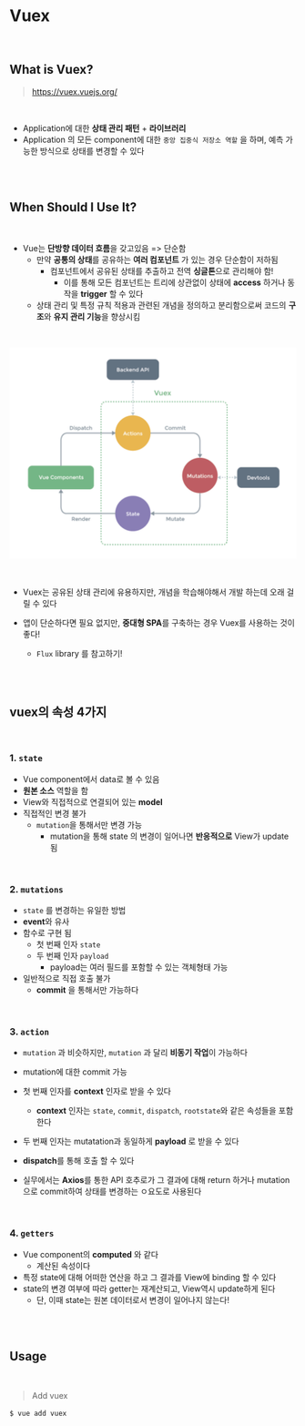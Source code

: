 # Vuex

<br>

## What is Vuex?

> https://vuex.vuejs.org/

<br>

- Application에 대한 **상태 관리 패턴** + **라이브러리**
- Application 의 모든 component에 대한 `중앙 집중식 저장소 역할` 을 하며, 예측 가능한 방식으로 상태를 변경할 수 있다

<br>

<br>

## When Should I Use It?

<br>

- Vue는 **단방향 데이터 흐름**을 갖고있음 => 단순함
  - 만약 **공통의 상태**를 공유하는 **여러 컴포넌트** 가 있는 경우 단순함이 저하됨
    - 컴포넌트에서 공유된 상태를 추출하고 전역 **싱글톤**으로 관리해야 함!
      - 이를 통해 모든 컴포넌트는 트리에 상관없이 상태에 **access** 하거나 동작을 **trigger** 할 수 있다
  - 상태 관리 및 특정 규칙 적용과 관련된 개념을 정의하고 분리함으로써 코드의 **구조**와 **유지 관리 기능**을 향상시킴

<br>

![image-20200609064219085](../images/image-20200609064219085.png)

<br>

- Vuex는 공유된 상태 관리에 유용하지만, 개념을 학습해야해서 개발 하는데 오래 걸릴 수 있다

- 앱이 단순하다면 필요 없지만, **중대형 SPA**를 구축하는 경우 Vuex를 사용하는 것이 좋다!
  - `Flux` library 를 참고하기!

<br>

<br>

## vuex의 속성 4가지

<br>

### 1. `state`

- Vue component에서 data로 볼 수 있음
- **원본 소스** 역할을 함
- View와 직접적으로 연결되어 있는 **model**
- 직접적인 변경 불가
  - `mutation`을 통해서만 변경 가능
    - mutation을 통해 state 의 변경이 일어나면 **반응적으로** View가 update 됨

<br>

### 2. `mutations`

- `state` 를 변경하는 유일한 방법
- **event**와 유사
- 함수로 구현 됨
  - 첫 번째 인자 `state`
  - 두 번째 인자 `payload`
    - payload는 여러 필드를 포함할 수 있는 객체형태 가능
- 일반적으로 직접 호출 불가
  - **commit** 을 통해서만 가능하다

<br>

### 3. `action`

- `mutation` 과 비슷하지만, `mutation` 과 달리 **비동기 작업**이 가능하다

- mutation에 대한 commit 가능
- 첫 번째 인자를 **context** 인자로 받을 수 있다
  - **context** 인자는 `state`, `commit`, `dispatch`, `rootstate`와 같은 속성들을 포함한다
- 두 번째 인자는 mutatation과 동일하게 **payload** 로 받을 수 있다
- **dispatch**를 통해 호출 할 수 있다
- 실무에서는 **Axios**를 통한 API 호추로가 그 결과에 대해 return 하거나 mutation 으로 commit하여 상태를 변경하는 ㅇ요도로 사용된다

<br>

### 4. `getters`

- Vue component의 **computed** 와 같다
  - 계산된 속성이다
- 특정 state에 대해 어떠한 연산을 하고 그 결과를 View에 binding 할 수 있다
- state의 변경 여부에 따라 getter는 재계산되고, View역시 update하게 된다
  - 단, 이때 state는 원본 데이터로서 변경이 일어나지 않는다!

<br>

<br>

## Usage

<br>

>  Add vuex

```bash
$ vue add vuex
```

<br>

<br>

<br>